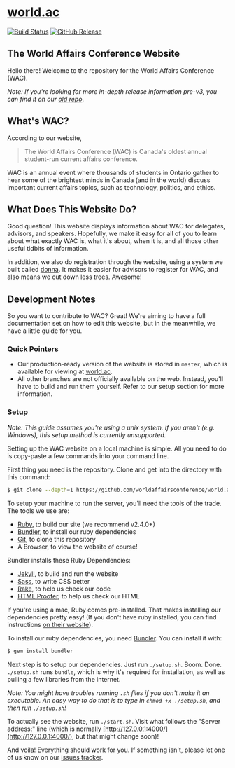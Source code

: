 # [world.ac](http://world.ac)
[![Build Status](https://travis-ci.org/worldaffairsconference/world.ac.svg?branch=master)](https://travis-ci.org/worldaffairsconference/world.ac)
[![GitHub Release](https://img.shields.io/github/release/worldaffairsconference/world.ac.svg)](https://github.com/worldaffairsconference/world.ac/releases)

## The World Affairs Conference Website

Hello there! Welcome to the repository for the World Affairs Conference (WAC).

*Note: If you're looking for more in-depth release information pre-v3, you can find it on our [old repo](https://github.com/malsf21/world.ac)*.

## What's WAC?

According to our website,

> The World Affairs Conference (WAC) is Canada's oldest annual student-run current affairs conference.

WAC is an annual event where thousands of students in Ontario gather to hear some of the brightest minds in Canada (and in the world) discuss important current affairs topics, such as technology, politics, and ethics.

## What Does This Website Do?

Good question! This website displays information about WAC for delegates, advisors, and speakers. Hopefully, we make it easy for all of you to learn about what exactly WAC is, what it's about, when it is, and all those other useful tidbits of information.

In addition, we also do registration through the website, using a system we built called [donna](https://github.com/worldaffairsconference/donna). It makes it easier for advisors to register for WAC, and also means we cut down less trees. Awesome!

## Development Notes

So you want to contribute to WAC? Great! We're aiming to have a full documentation set on how to edit this website, but in the meanwhile, we have a little guide for you.

### Quick Pointers

* Our production-ready version of the website is stored in `master`, which is available for viewing at [world.ac](http://world.ac).
* All other branches are not officially available on the web. Instead, you'll have to build and run them yourself. Refer to our setup section for more information.

### Setup

*Note: This guide assumes you're using a unix system. If you aren't (e.g. Windows), this setup method is currently unsupported.*

Setting up the WAC website on a local machine is simple. All you need to do is copy-paste a few commands into your command line.

First thing you need is the repository. Clone and get into the directory with this command:

```bash
$ git clone --depth=1 https://github.com/worldaffairsconference/world.ac.git && cd world.ac
```

To setup your machine to run the server, you'll need the tools of the trade. The tools we use are:

* [Ruby](https://www.ruby-lang.org/en/), to build our site (we recommend v2.4.0+)
* [Bundler](https://bundler.io/), to install our ruby dependencies
* [Git](https://git-scm.com/), to clone this repository
* A Browser, to view the website of course!

Bundler installs these Ruby Dependencies:
* [Jekyll](https://jekyllrb.com), to build and run the website
* [Sass](http://sass-lang.com/), to write CSS better
* [Rake](https://github.com/ruby/rake), to help us check our code
* [HTML Proofer](https://github.com/gjtorikian/html-proofer), to help us check our HTML

If you're using a mac, Ruby comes pre-installed. That makes installing our dependencies pretty easy! (If you don't have ruby installed, you can find instructions [on their website](https://www.ruby-lang.org/en/)).

To install our ruby dependencies, you need [Bundler](https://bundler.io/). You can install it with:

```bash
$ gem install bundler
```

Next step is to setup our dependencies. Just run `./setup.sh`. Boom. Done. `./setup.sh` runs `bundle`, which is why it's required for installation, as well as pulling a few libraries from the internet.

*Note: You might have troubles running `.sh` files if you don't make it an executable. An easy way to do that is to type in `chmod +x ./setup.sh`, and then run `./setup.sh`!*

To actually see the website, run `./start.sh`. Visit what follows the "Server address:" line (which is normally [http://127.0.0.1:4000/](http://127.0.0.1:4000/), but that might change soon)!

And voila! Everything should work for you. If something isn't, please let one of us know on our [issues tracker](https://github.com/malsf21/world.ac/issues).
